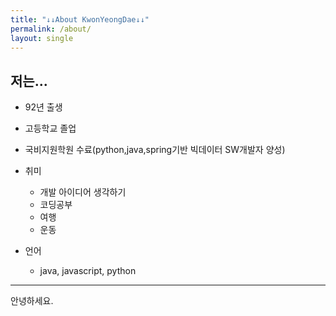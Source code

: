```yaml
---
title: "↓↓About KwonYeongDae↓↓"
permalink: /about/
layout: single
---
```


## 저는...
- 92년 출생
- 고등학교 졸업
- 국비지원학원 수료(python,java,spring기반 빅데이터 SW개발자 양성)
- 취미
    + 개발 아이디어 생각하기
    + 코딩공부
    + 여행
    + 운동

- 언어
    + java, javascript, python
<hr>

안녕하세요. 